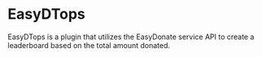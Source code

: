 # EasyDTops
EasyDTops is a plugin that utilizes the EasyDonate service API to create a leaderboard based on the total amount donated.
